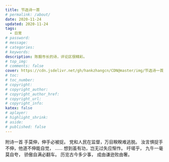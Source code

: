 ```yaml
---
title: 节选诗一首
# permalink: /about/
date: 2020-11-24
updated: 2020-11-24
tags:
  - 日常
# password: 
# message: 
# categories:
# keywords:
description: 陈毅市长的诗，评论区很精彩。
# top_img:
# comments: false
cover: https://cdn.jsdelivr.net/gh/hankzhangcn/CDN@master/img/节选诗一首_封面.50in1my6i8k0.jpg
# toc:
# toc_number:
# copyright:
# copyright_author:
# copyright_author_href:
# copyright_url:
# copyright_info:
katex: false
# aplayer:
# highlight_shrink:
# aside:
# published: false
---
```


附诗一首
	手莫伸，伸手必被捉。
	党和人民在监督，万目睽睽难逃脱。
	汝言惧捉手不伸，他道不伸能自觉，
	……
	想到虽有功，岂无过失应惭怍。
	吁嗟乎，
		九牛一毫莫自夸，
		骄傲自满必翻车。
		历览古今多少事，
		成由谦逊败由奢。
	
